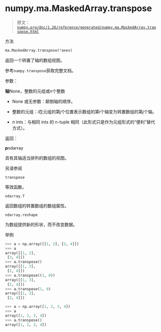 # numpy.ma.MaskedArray.transpose

> 原文：[`numpy.org/doc/1.26/reference/generated/numpy.ma.MaskedArray.transpose.html`](https://numpy.org/doc/1.26/reference/generated/numpy.ma.MaskedArray.transpose.html)

方法

```py
ma.MaskedArray.transpose(*axes)
```

返回一个转置了轴的数组视图。

参考`numpy.transpose`获取完整文档。

参数：

**轴**None，整数的元组或*n*个整数

+   None 或无参数：颠倒轴的顺序。

+   整数的元组：*i*在元组的第*j*个位置表示数组的第*i*个轴变为转置数组的第*j*个轴。

+   *n* ints：与相同 ints 的 n-tuple 相同（此形式只是作为元组形式的“便利”替代方式）。

返回：

**p**ndarray

具有其轴适当排列的数组的视图。

另请参阅

`transpose`

等效函数。

`ndarray.T`

返回数组的转置数组的数组属性。

`ndarray.reshape`

为数组提供新的形状，而不改变数据。

举例

```py
>>> a = np.array([[1, 2], [3, 4]])
>>> a
array([[1, 2],
 [3, 4]])
>>> a.transpose()
array([[1, 3],
 [2, 4]])
>>> a.transpose((1, 0))
array([[1, 3],
 [2, 4]])
>>> a.transpose(1, 0)
array([[1, 3],
 [2, 4]]) 
```

```py
>>> a = np.array([1, 2, 3, 4])
>>> a
array([1, 2, 3, 4])
>>> a.transpose()
array([1, 2, 3, 4]) 
```
